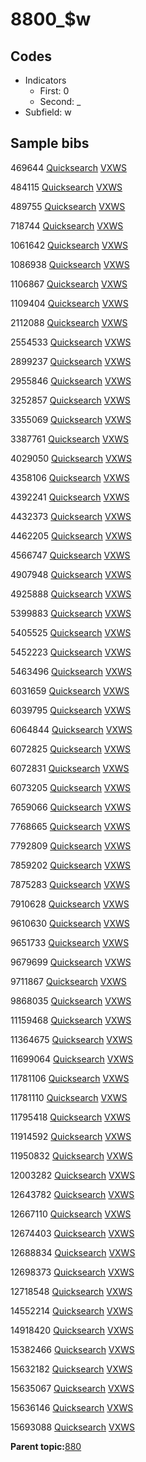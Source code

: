 # 8800\_$w

## Codes

-   Indicators
    -   First: 0
    -   Second: \_
-   Subfield: w

## Sample bibs

469644 [Quicksearch](https://search.library.yale.edu/catalog/469644) [VXWS](http://prodorbis.library.yale.edu:7014/vxws/GetHoldingsService?bibId=469644)

484115 [Quicksearch](https://search.library.yale.edu/catalog/484115) [VXWS](http://prodorbis.library.yale.edu:7014/vxws/GetHoldingsService?bibId=484115)

489755 [Quicksearch](https://search.library.yale.edu/catalog/489755) [VXWS](http://prodorbis.library.yale.edu:7014/vxws/GetHoldingsService?bibId=489755)

718744 [Quicksearch](https://search.library.yale.edu/catalog/718744) [VXWS](http://prodorbis.library.yale.edu:7014/vxws/GetHoldingsService?bibId=718744)

1061642 [Quicksearch](https://search.library.yale.edu/catalog/1061642) [VXWS](http://prodorbis.library.yale.edu:7014/vxws/GetHoldingsService?bibId=1061642)

1086938 [Quicksearch](https://search.library.yale.edu/catalog/1086938) [VXWS](http://prodorbis.library.yale.edu:7014/vxws/GetHoldingsService?bibId=1086938)

1106867 [Quicksearch](https://search.library.yale.edu/catalog/1106867) [VXWS](http://prodorbis.library.yale.edu:7014/vxws/GetHoldingsService?bibId=1106867)

1109404 [Quicksearch](https://search.library.yale.edu/catalog/1109404) [VXWS](http://prodorbis.library.yale.edu:7014/vxws/GetHoldingsService?bibId=1109404)

2112088 [Quicksearch](https://search.library.yale.edu/catalog/2112088) [VXWS](http://prodorbis.library.yale.edu:7014/vxws/GetHoldingsService?bibId=2112088)

2554533 [Quicksearch](https://search.library.yale.edu/catalog/2554533) [VXWS](http://prodorbis.library.yale.edu:7014/vxws/GetHoldingsService?bibId=2554533)

2899237 [Quicksearch](https://search.library.yale.edu/catalog/2899237) [VXWS](http://prodorbis.library.yale.edu:7014/vxws/GetHoldingsService?bibId=2899237)

2955846 [Quicksearch](https://search.library.yale.edu/catalog/2955846) [VXWS](http://prodorbis.library.yale.edu:7014/vxws/GetHoldingsService?bibId=2955846)

3252857 [Quicksearch](https://search.library.yale.edu/catalog/3252857) [VXWS](http://prodorbis.library.yale.edu:7014/vxws/GetHoldingsService?bibId=3252857)

3355069 [Quicksearch](https://search.library.yale.edu/catalog/3355069) [VXWS](http://prodorbis.library.yale.edu:7014/vxws/GetHoldingsService?bibId=3355069)

3387761 [Quicksearch](https://search.library.yale.edu/catalog/3387761) [VXWS](http://prodorbis.library.yale.edu:7014/vxws/GetHoldingsService?bibId=3387761)

4029050 [Quicksearch](https://search.library.yale.edu/catalog/4029050) [VXWS](http://prodorbis.library.yale.edu:7014/vxws/GetHoldingsService?bibId=4029050)

4358106 [Quicksearch](https://search.library.yale.edu/catalog/4358106) [VXWS](http://prodorbis.library.yale.edu:7014/vxws/GetHoldingsService?bibId=4358106)

4392241 [Quicksearch](https://search.library.yale.edu/catalog/4392241) [VXWS](http://prodorbis.library.yale.edu:7014/vxws/GetHoldingsService?bibId=4392241)

4432373 [Quicksearch](https://search.library.yale.edu/catalog/4432373) [VXWS](http://prodorbis.library.yale.edu:7014/vxws/GetHoldingsService?bibId=4432373)

4462205 [Quicksearch](https://search.library.yale.edu/catalog/4462205) [VXWS](http://prodorbis.library.yale.edu:7014/vxws/GetHoldingsService?bibId=4462205)

4566747 [Quicksearch](https://search.library.yale.edu/catalog/4566747) [VXWS](http://prodorbis.library.yale.edu:7014/vxws/GetHoldingsService?bibId=4566747)

4907948 [Quicksearch](https://search.library.yale.edu/catalog/4907948) [VXWS](http://prodorbis.library.yale.edu:7014/vxws/GetHoldingsService?bibId=4907948)

4925888 [Quicksearch](https://search.library.yale.edu/catalog/4925888) [VXWS](http://prodorbis.library.yale.edu:7014/vxws/GetHoldingsService?bibId=4925888)

5399883 [Quicksearch](https://search.library.yale.edu/catalog/5399883) [VXWS](http://prodorbis.library.yale.edu:7014/vxws/GetHoldingsService?bibId=5399883)

5405525 [Quicksearch](https://search.library.yale.edu/catalog/5405525) [VXWS](http://prodorbis.library.yale.edu:7014/vxws/GetHoldingsService?bibId=5405525)

5452223 [Quicksearch](https://search.library.yale.edu/catalog/5452223) [VXWS](http://prodorbis.library.yale.edu:7014/vxws/GetHoldingsService?bibId=5452223)

5463496 [Quicksearch](https://search.library.yale.edu/catalog/5463496) [VXWS](http://prodorbis.library.yale.edu:7014/vxws/GetHoldingsService?bibId=5463496)

6031659 [Quicksearch](https://search.library.yale.edu/catalog/6031659) [VXWS](http://prodorbis.library.yale.edu:7014/vxws/GetHoldingsService?bibId=6031659)

6039795 [Quicksearch](https://search.library.yale.edu/catalog/6039795) [VXWS](http://prodorbis.library.yale.edu:7014/vxws/GetHoldingsService?bibId=6039795)

6064844 [Quicksearch](https://search.library.yale.edu/catalog/6064844) [VXWS](http://prodorbis.library.yale.edu:7014/vxws/GetHoldingsService?bibId=6064844)

6072825 [Quicksearch](https://search.library.yale.edu/catalog/6072825) [VXWS](http://prodorbis.library.yale.edu:7014/vxws/GetHoldingsService?bibId=6072825)

6072831 [Quicksearch](https://search.library.yale.edu/catalog/6072831) [VXWS](http://prodorbis.library.yale.edu:7014/vxws/GetHoldingsService?bibId=6072831)

6073205 [Quicksearch](https://search.library.yale.edu/catalog/6073205) [VXWS](http://prodorbis.library.yale.edu:7014/vxws/GetHoldingsService?bibId=6073205)

7659066 [Quicksearch](https://search.library.yale.edu/catalog/7659066) [VXWS](http://prodorbis.library.yale.edu:7014/vxws/GetHoldingsService?bibId=7659066)

7768665 [Quicksearch](https://search.library.yale.edu/catalog/7768665) [VXWS](http://prodorbis.library.yale.edu:7014/vxws/GetHoldingsService?bibId=7768665)

7792809 [Quicksearch](https://search.library.yale.edu/catalog/7792809) [VXWS](http://prodorbis.library.yale.edu:7014/vxws/GetHoldingsService?bibId=7792809)

7859202 [Quicksearch](https://search.library.yale.edu/catalog/7859202) [VXWS](http://prodorbis.library.yale.edu:7014/vxws/GetHoldingsService?bibId=7859202)

7875283 [Quicksearch](https://search.library.yale.edu/catalog/7875283) [VXWS](http://prodorbis.library.yale.edu:7014/vxws/GetHoldingsService?bibId=7875283)

7910628 [Quicksearch](https://search.library.yale.edu/catalog/7910628) [VXWS](http://prodorbis.library.yale.edu:7014/vxws/GetHoldingsService?bibId=7910628)

9610630 [Quicksearch](https://search.library.yale.edu/catalog/9610630) [VXWS](http://prodorbis.library.yale.edu:7014/vxws/GetHoldingsService?bibId=9610630)

9651733 [Quicksearch](https://search.library.yale.edu/catalog/9651733) [VXWS](http://prodorbis.library.yale.edu:7014/vxws/GetHoldingsService?bibId=9651733)

9679699 [Quicksearch](https://search.library.yale.edu/catalog/9679699) [VXWS](http://prodorbis.library.yale.edu:7014/vxws/GetHoldingsService?bibId=9679699)

9711867 [Quicksearch](https://search.library.yale.edu/catalog/9711867) [VXWS](http://prodorbis.library.yale.edu:7014/vxws/GetHoldingsService?bibId=9711867)

9868035 [Quicksearch](https://search.library.yale.edu/catalog/9868035) [VXWS](http://prodorbis.library.yale.edu:7014/vxws/GetHoldingsService?bibId=9868035)

11159468 [Quicksearch](https://search.library.yale.edu/catalog/11159468) [VXWS](http://prodorbis.library.yale.edu:7014/vxws/GetHoldingsService?bibId=11159468)

11364675 [Quicksearch](https://search.library.yale.edu/catalog/11364675) [VXWS](http://prodorbis.library.yale.edu:7014/vxws/GetHoldingsService?bibId=11364675)

11699064 [Quicksearch](https://search.library.yale.edu/catalog/11699064) [VXWS](http://prodorbis.library.yale.edu:7014/vxws/GetHoldingsService?bibId=11699064)

11781106 [Quicksearch](https://search.library.yale.edu/catalog/11781106) [VXWS](http://prodorbis.library.yale.edu:7014/vxws/GetHoldingsService?bibId=11781106)

11781110 [Quicksearch](https://search.library.yale.edu/catalog/11781110) [VXWS](http://prodorbis.library.yale.edu:7014/vxws/GetHoldingsService?bibId=11781110)

11795418 [Quicksearch](https://search.library.yale.edu/catalog/11795418) [VXWS](http://prodorbis.library.yale.edu:7014/vxws/GetHoldingsService?bibId=11795418)

11914592 [Quicksearch](https://search.library.yale.edu/catalog/11914592) [VXWS](http://prodorbis.library.yale.edu:7014/vxws/GetHoldingsService?bibId=11914592)

11950832 [Quicksearch](https://search.library.yale.edu/catalog/11950832) [VXWS](http://prodorbis.library.yale.edu:7014/vxws/GetHoldingsService?bibId=11950832)

12003282 [Quicksearch](https://search.library.yale.edu/catalog/12003282) [VXWS](http://prodorbis.library.yale.edu:7014/vxws/GetHoldingsService?bibId=12003282)

12643782 [Quicksearch](https://search.library.yale.edu/catalog/12643782) [VXWS](http://prodorbis.library.yale.edu:7014/vxws/GetHoldingsService?bibId=12643782)

12667110 [Quicksearch](https://search.library.yale.edu/catalog/12667110) [VXWS](http://prodorbis.library.yale.edu:7014/vxws/GetHoldingsService?bibId=12667110)

12674403 [Quicksearch](https://search.library.yale.edu/catalog/12674403) [VXWS](http://prodorbis.library.yale.edu:7014/vxws/GetHoldingsService?bibId=12674403)

12688834 [Quicksearch](https://search.library.yale.edu/catalog/12688834) [VXWS](http://prodorbis.library.yale.edu:7014/vxws/GetHoldingsService?bibId=12688834)

12698373 [Quicksearch](https://search.library.yale.edu/catalog/12698373) [VXWS](http://prodorbis.library.yale.edu:7014/vxws/GetHoldingsService?bibId=12698373)

12718548 [Quicksearch](https://search.library.yale.edu/catalog/12718548) [VXWS](http://prodorbis.library.yale.edu:7014/vxws/GetHoldingsService?bibId=12718548)

14552214 [Quicksearch](https://search.library.yale.edu/catalog/14552214) [VXWS](http://prodorbis.library.yale.edu:7014/vxws/GetHoldingsService?bibId=14552214)

14918420 [Quicksearch](https://search.library.yale.edu/catalog/14918420) [VXWS](http://prodorbis.library.yale.edu:7014/vxws/GetHoldingsService?bibId=14918420)

15382466 [Quicksearch](https://search.library.yale.edu/catalog/15382466) [VXWS](http://prodorbis.library.yale.edu:7014/vxws/GetHoldingsService?bibId=15382466)

15632182 [Quicksearch](https://search.library.yale.edu/catalog/15632182) [VXWS](http://prodorbis.library.yale.edu:7014/vxws/GetHoldingsService?bibId=15632182)

15635067 [Quicksearch](https://search.library.yale.edu/catalog/15635067) [VXWS](http://prodorbis.library.yale.edu:7014/vxws/GetHoldingsService?bibId=15635067)

15636146 [Quicksearch](https://search.library.yale.edu/catalog/15636146) [VXWS](http://prodorbis.library.yale.edu:7014/vxws/GetHoldingsService?bibId=15636146)

15693088 [Quicksearch](https://search.library.yale.edu/catalog/15693088) [VXWS](http://prodorbis.library.yale.edu:7014/vxws/GetHoldingsService?bibId=15693088)

**Parent topic:**[880](../../tags/880/880.md)

